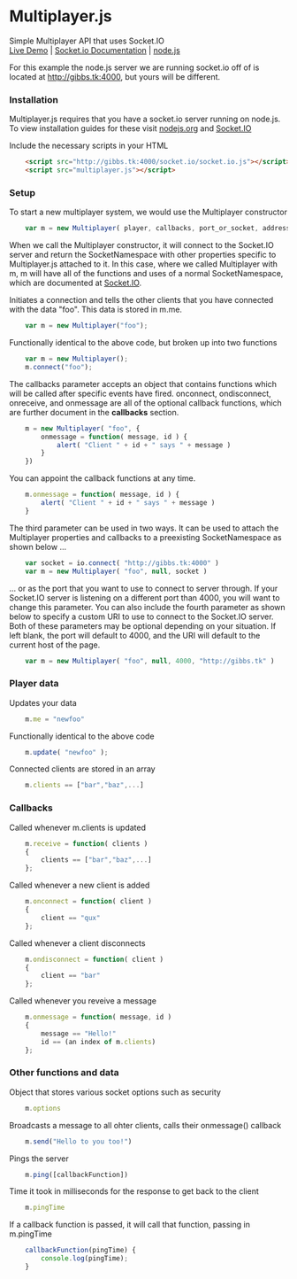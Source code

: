 Multiplayer.js
==============

Simple Multiplayer API that uses Socket.IO  
[Live Demo](http://gibbs.tk/Multiplayer.js/example) | [Socket.io Documentation](http://socket.io/#how-to-use) | [node.js](http://nodejs.org/)  

For this example the node.js server we are running socket.io off of is located at http://gibbs.tk:4000, but yours will be different.  

### Installation ###

Multiplayer.js requires that you have a socket.io server running on node.js.  
To view installation guides for these visit [nodejs.org](http://nodejs.org/) and [Socket.IO](http://socket.io/#how-to-use)

Include the necessary scripts in your HTML
```html
    <script src="http://gibbs.tk:4000/socket.io/socket.io.js"></script>
    <script src="multiplayer.js"></script>
```

### Setup ###

To start a new multiplayer system, we would use the Multiplayer constructor
```javascript
    var m = new Multiplayer( player, callbacks, port_or_socket, address )
```

When we call the Multiplayer constructor, it will connect to the Socket.IO server and return the SocketNamespace with other properties specific to Multiplayer.js attached to it. In this case, where we called Multiplayer with m, m will have all of the functions and uses of a normal SocketNamespace, which are documented at [Socket.IO](http://socket.io/#how-to-use).   

Initiates a connection and tells the other clients that you have connected with the data "foo". This data is stored in m.me.
```javascript
    var m = new Multiplayer("foo");
```
Functionally identical to the above code, but broken up into two functions
```javascript
    var m = new Multiplayer();
    m.connect("foo");
```


The callbacks parameter accepts an object that contains functions which will be called after specific events have fired. onconnect, ondisconnect, onreceive, and onmessage are all of the optional callback functions, which are further document in the __callbacks__ section.  
```javascript
    m = new Multiplayer( "foo", {
        onmessage = function( message, id ) {
            alert( "Client " + id + " says " + message )
        }
    })
```
You can appoint the callback functions at any time.
```javascript
    m.onmessage = function( message, id ) {
        alert( "Client " + id + " says " + message )
    }
```

The third parameter can be used in two ways. It can be used to attach the Multiplayer properties and callbacks to a preexisting SocketNamespace as shown below ...
```javascript
    var socket = io.connect( "http://gibbs.tk:4000" )
    var m = new Multiplayer( "foo", null, socket )
```

... or as the port that you want to use to connect to server through. If your Socket.IO server is listening on a different port than 4000, you will want to change this parameter. You can also include the fourth parameter as shown below to specify a custom URI to use to connect to the Socket.IO server. Both of these parameters may be optional depending on your situation. If left blank, the port will default to 4000, and the URI will default to the current host of the page.
```javascript
    var m = new Multiplayer( "foo", null, 4000, "http://gibbs.tk" )
```



### Player data ###

Updates your data 
```javascript
    m.me = "newfoo"
```
Functionally identical to the above code  
```javascript
    m.update( "newfoo" );
```
Connected clients are stored in an array  
```javascript
    m.clients == ["bar","baz",...]
```
    
    
### Callbacks ###

Called whenever m.clients is updated  
```javascript
    m.receive = function( clients )
    {
    	clients == ["bar","baz",...]
    };
```
Called whenever a new client is added  
```javascript
    m.onconnect = function( client )
    {
    	client == "qux"
    };
```
Called whenever a client disconnects  
```javascript
    m.ondisconnect = function( client )
    {
    	client == "bar"
    };
```
Called whenever you reveive a message  
```javascript
    m.onmessage = function( message, id )
    {
    	message == "Hello!"
        id == (an index of m.clients)
    };
```
    
### Other functions and data ###

Object that stores various socket options such as security  
```javascript
    m.options
```
Broadcasts a message to all ohter clients, calls their onmessage() callback 
```javascript
    m.send("Hello to you too!")
```
Pings the server  
```javascript
    m.ping([callbackFunction])
```
Time it took in milliseconds for the response to get back to the client 
```javascript
    m.pingTime
```

If a callback function is passed, it will call that function, passing in m.pingTime
```javascript
    callbackFunction(pingTime) {
        console.log(pingTime);
    }
```
